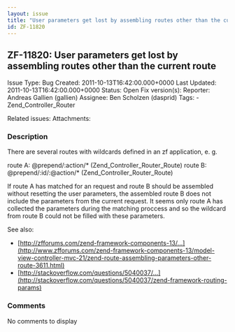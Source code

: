 ```yaml
---
layout: issue
title: "User parameters get lost by assembling routes other than the current route"
id: ZF-11820
---
```


ZF-11820: User parameters get lost by assembling routes other than the current route
------------------------------------------------------------------------------------

 Issue Type: Bug Created: 2011-10-13T16:42:00.000+0000 Last Updated: 2011-10-13T16:42:00.000+0000 Status: Open Fix version(s): 
 Reporter:  Andreas Gallien (gallien)  Assignee:  Ben Scholzen (dasprid)  Tags: - Zend\_Controller\_Router
 
 Related issues: 
 Attachments: 
### Description

There are several routes with wildcards defined in an zf application, e. g.

route A: @prepend/:action/\* (Zend\_Controller\_Router\_Route) route B: @prepend/:id/:@action/\* (Zend\_Controller\_Router\_Route)

If route A has matched for an request and route B should be assembled without resetting the user parameters, the assembled route B does not include the parameters from the current request. It seems only route A has collected the parameters during the matching proccess and so the wildcard from route B could not be filled with these parameters.

See also:

- [http://zfforums.com/zend-framework-components-13/…](http://www.zfforums.com/zend-framework-components-13/model-view-controller-mvc-21/zend-route-assembling-parameters-other-route-3611.html)
- [http://stackoverflow.com/questions/5040037/…](http://stackoverflow.com/questions/5040037/zend-framework-routing-params)
 


 

### Comments

No comments to display